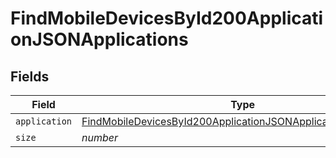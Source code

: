# FindMobileDevicesById200ApplicationJSONApplications


## Fields

| Field                                                                                                                                                       | Type                                                                                                                                                        | Required                                                                                                                                                    | Description                                                                                                                                                 | Example                                                                                                                                                     |
| ----------------------------------------------------------------------------------------------------------------------------------------------------------- | ----------------------------------------------------------------------------------------------------------------------------------------------------------- | ----------------------------------------------------------------------------------------------------------------------------------------------------------- | ----------------------------------------------------------------------------------------------------------------------------------------------------------- | ----------------------------------------------------------------------------------------------------------------------------------------------------------- |
| `application`                                                                                                                                               | [FindMobileDevicesById200ApplicationJSONApplicationsApplication](../../models/operations/findmobiledevicesbyid200applicationjsonapplicationsapplication.md) | :heavy_minus_sign:                                                                                                                                          | N/A                                                                                                                                                         |                                                                                                                                                             |
| `size`                                                                                                                                                      | *number*                                                                                                                                                    | :heavy_minus_sign:                                                                                                                                          | N/A                                                                                                                                                         | 1                                                                                                                                                           |